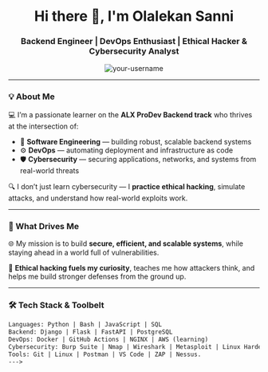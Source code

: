 <h1 align="center">Hi there 👋, I'm Olalekan Sanni</h1>
<h3 align="center">Backend Engineer | DevOps Enthusiast | Ethical Hacker & Cybersecurity Analyst</h3>

<p align="center">
  <img src="https://komarev.com/ghpvc/?username=your-username&label=Profile%20views&color=0e75b6&style=flat" alt="your-username" />
</p>

---

### 💡 About Me

💻 I’m a passionate learner on the **ALX ProDev Backend track** who thrives at the intersection of:

- 🔧 **Software Engineering** — building robust, scalable backend systems
- ⚙️ **DevOps** — automating deployment and infrastructure as code
- 🛡️ **Cybersecurity** — securing applications, networks, and systems from real-world threats

🔍 I don’t just learn cybersecurity — I **practice ethical hacking**, simulate attacks, and understand how real-world exploits work.

---

### 🧭 What Drives Me

🌐 My mission is to build **secure, efficient, and scalable systems**, while staying ahead in a world full of vulnerabilities.

🧠 **Ethical hacking fuels my curiosity**, teaches me how attackers think, and helps me build stronger defenses from the ground up.

---

### 🛠️ Tech Stack & Toolbelt

```html
Languages: Python | Bash | JavaScript | SQL
Backend: Django | Flask | FastAPI | PostgreSQL
DevOps: Docker | GitHub Actions | NGINX | AWS (learning)
Cybersecurity: Burp Suite | Nmap | Wireshark | Metasploit | Linux Hardening | OWASP
Tools: Git | Linux | Postman | VS Code | ZAP | Nessus.
--->

